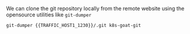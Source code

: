 
We can clone the git repository locally from the remote website using the opensource utilities like `git-dumper`

```
git-dumper {{TRAFFIC_HOST1_1230}}/.git k8s-goat-git
```